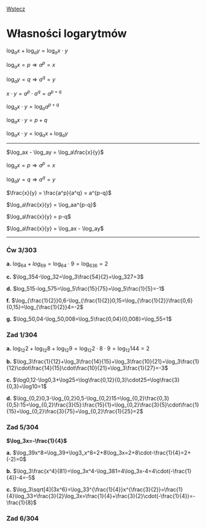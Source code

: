 [Wstecz](../matematyka.md)

# Własności logarytmów

$`\log_ax+\log_ay = \log_ax \cdot y`$

$`\log_ax=p \Rightarrow a^p=x`$

$`\log_ay=q \Rightarrow a^q=y`$

$`x \cdot y = a^p \cdot a^q = a^{p+q}`$

$`\log_ax \cdot y = \log_aa^{p+q}`$

$`\log_ax \cdot y = p+q`$

$`\log_ax \cdot y = \log_ax+\log_ay`$

<hr>

$`\log_ax - \log_ay = \log_a\frac{x}{y}`$

$`\log_ax=p \Rightarrow a^p=x`$

$`\log_ay=q \Rightarrow a^q=y`$

$`\frac{x}{y} = \frac{a^p}{a^q} = a^{p-q}`$

$`\log_a\frac{x}{y} = \log_aa^{p-q}`$

$`\log_a\frac{x}{y} = p-q`$

$`\log_a\frac{x}{y} = \log_ax - \log_ay`$

<hr>

### Ćw 3/303

**a.** $`\log_64+log_69=\log_64\cdot9=\log_636=2`$

**c.** $`\log_354-\log_32=\log_3\frac{54}{2}=\log_327=3`$

**d.** $`log_515-log_575=\log_5\frac{15}{75}=\log_5\frac{1}{5}=-1`$

**f.** $`\log_{\frac{1}{2}}0,6-\log_{\frac{1}{2}}0,15=\log_{\frac{1}{2}}\frac{0,6}{0,15}=\log_{\frac{1}{2}}4=-2`$

**g.** $`\log_50,04-\log_50,008=\log_5\frac{0,04}{0,008}=\log_55=1`$

### Zad 1/304

**a.** $`\log_{12}2+\log_{12}8+\log_{12}9=\log_{12}2\cdot8\cdot9=\log_{12}144=2`$

**b.** $`\log_3\frac{1}{12}+\log_3\frac{14}{15}+\log_3\frac{10}{21}=\log_3\frac{1}{12}\cdot\frac{14}{15}\cdot\frac{10}{21}=\log_3\frac{1}{27}=-3`$

**c.** $`\log0,12-\log0,3+\log25=\log\frac{0,12}{0,3}\cdot25=\log\frac{3}{0,3}=\log10=1`$

**d.** $`\log_{0,2}0,3-\log_{0,2}0,5-\log_{0,2}15=\log_{0,2}\frac{0,3}{0,5}:15=\log_{0,2}\frac{3}{5}:\frac{15}{1}=\log_{0,2}\frac{3}{5}\cdot\frac{1}{15}=\log_{0,2}\frac{3}{75}=\log_{0,2}\frac{1}{25}=2`$

### Zad 5/304

**$`\log_3x=-\frac{1}{4}`$**

**a.** $`\log_39x^8=\log_39+\log3_x^8=2+8\log_3x=2+8\cdot-\frac{1}{4}=2+(-2)=0`$

**b.** $`\log_3\frac{x^4}{81}=\log_3x^4-\log_381=4\log_3x-4=4\cdot(-\frac{1}{4})-4=-5`$

**c.** $`\log_3\sqrt[4]{3x^6}=\log_33^{\frac{1}{4}}x^{\frac{3}{2}}=\frac{1}{4}\log_33+\frac{3}{2}\log_3x=\frac{1}{4}+\frac{3}{2}\cdot(-\frac{1}{4})=-\frac{1}{8}`$

### Zad 6/304
